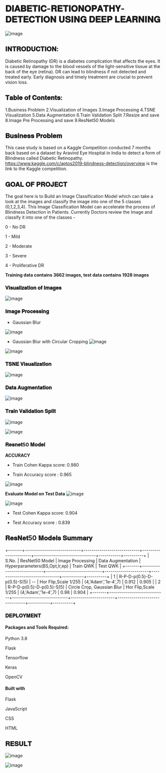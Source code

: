 # 𝐃𝐈𝐀𝐁𝐄𝐓𝐈𝐂-𝐑𝐄𝐓𝐈𝐎𝐍𝐎𝐏𝐀𝐓𝐇𝐘-𝐃𝐄𝐓𝐄𝐂𝐓𝐈𝐎𝐍 𝐔𝐒𝐈𝐍𝐆 𝐃𝐄𝐄𝐏 𝐋𝐄𝐀𝐑𝐍𝐈𝐍𝐆

![image](https://github.com/Tanwar-12/DIABETIC-RETIONOPATHY-DETECTION/assets/110081008/51eee781-d62f-4c80-8802-84a88b7fab43)

## 𝐈𝐍𝐓𝐑𝐎𝐃𝐔𝐂𝐓𝐈𝐎𝐍:
Diabetic Retinopathy (DR) is a diabetes complication that affects the eyes. It is caused by damage to the blood vessels of the light-sensitive tissue at the back of the eye (retina). DR can lead to blindness if not detected and treated early. Early diagnosis and timely treatment are crucial to prevent vision loss.

## 𝐓𝐚𝐛𝐥𝐞 𝐨𝐟 𝐂𝐨𝐧𝐭𝐞𝐧𝐭𝐬:

1.Business Problem
2.Visualization of Images
3.Image Processing
4.TSNE Visualization
5.Data Augmentation
6.Train Validation Split
7.Resize and save
8.Image Pre Processing and save
9.ResNet50 Models

## 𝐁𝐮𝐬𝐢𝐧𝐞𝐬𝐬 𝐏𝐫𝐨𝐛𝐥𝐞𝐦
This case study is based on a Kaggle Competition conducted 7 months back based on a dataset by Aravind Eye Hospital in India to detect a form of Blindness called Diabetic Retinopathy. https://www.kaggle.com/c/aptos2019-blindness-detection/overview is the link to the Kaggle competition.

## 𝐆𝐎𝐀𝐋 𝐎𝐅 𝐏𝐑𝐎𝐉𝐄𝐂𝐓
The goal here is to Build an Image Classification Model which can take a look at the images and classify the image into one of the 5 classes (0,1,2,3,4). This Image Classification Model can accelerate the process of Blindness Detection in Patients. Currently Doctors review the Image and classify it into one of the classes -

0 - No DR

1 - Mild

2 - Moderate

3 - Severe

4 - Proliferative DR

**Training data contains 3662 images, test data contains 1928 images**

###  𝐕𝐢𝐬𝐮𝐚𝐥𝐢𝐳𝐚𝐭𝐢𝐨𝐧 𝐨𝐟 𝐈𝐦𝐚𝐠𝐞𝐬
![image](https://github.com/Tanwar-12/DIABETIC-RETIONOPATHY-DETECTION/assets/110081008/eb78bd4d-a0f1-4579-808b-64331cfeaa1a)

### 𝐈𝐦𝐚𝐠𝐞 𝐏𝐫𝐨𝐜𝐞𝐬𝐬𝐢𝐧𝐠
* Gaussian Blur

![image](https://github.com/Tanwar-12/DIABETIC-RETIONOPATHY-DETECTION/assets/110081008/0ef6674a-2d19-482c-b79c-11422c7e24a0)

* Gaussian Blur with Circular Cropping
  ![image](https://github.com/Tanwar-12/DIABETIC-RETIONOPATHY-DETECTION/assets/110081008/2e97873f-ba1a-454a-adfa-fb90003fb691)

![image](https://github.com/Tanwar-12/DIABETIC-RETIONOPATHY-DETECTION/assets/110081008/bd275747-8dd1-4683-a38c-990e3562365d)

### 𝐓𝐒𝐍𝐄 𝐕𝐢𝐬𝐮𝐚𝐥𝐢𝐳𝐚𝐭𝐢𝐨𝐧
![image](https://github.com/Tanwar-12/DIABETIC-RETIONOPATHY-DETECTION/assets/110081008/1c3feac5-637c-495a-af29-763f396ec32c)

### 𝐃𝐚𝐭𝐚 𝐀𝐮𝐠𝐦𝐞𝐧𝐭𝐚𝐭𝐢𝐨𝐧
![image](https://github.com/Tanwar-12/DIABETIC-RETIONOPATHY-DETECTION/assets/110081008/900b4380-66b7-433a-989c-f9b4c5d5e89e)

### 𝐓𝐫𝐚𝐢𝐧 𝐕𝐚𝐥𝐢𝐝𝐚𝐭𝐢𝐨𝐧 𝐒𝐩𝐥𝐢𝐭
![image](https://github.com/Tanwar-12/DIABETIC-RETIONOPATHY-DETECTION/assets/110081008/52dc6ed8-2341-49c0-ace3-e7e91820a17e)

![image](https://github.com/Tanwar-12/DIABETIC-RETIONOPATHY-DETECTION/assets/110081008/31b2425d-11c0-458f-bac8-4185065d135f)

### 𝐑𝐞𝐬𝐧𝐞𝐭50 𝐌𝐨𝐝𝐞𝐥 
**ACCURACY**
* Train Cohen Kappa score: 0.980

* Train Accuracy score : 0.965

![image](https://github.com/Tanwar-12/DIABETIC-RETIONOPATHY-DETECTION/assets/110081008/3f631ad1-4b32-4e3d-a8f9-36a03f71f8b0)

**Evaluate Model on Test Data**
![image](https://github.com/Tanwar-12/DIABETIC-RETIONOPATHY-DETECTION/assets/110081008/8227e75f-e7cc-43b3-9137-2ef9ac0d1797)

![image](https://github.com/Tanwar-12/DIABETIC-RETIONOPATHY-DETECTION/assets/110081008/3e2372c7-a8a2-48b8-a526-44cd30c676b6)

* Test Cohen Kappa score: 0.904
  
* Test Accuracy score : 0.839

## 𝐑𝐞𝐬𝐍𝐞𝐭50 𝐌𝐨𝐝𝐞𝐥𝐬 𝐒𝐮𝐦𝐦𝐚𝐫𝐲
+-------+----------------------------+----------------------------+----------------------+-------------------------------+-----------+----------+
| S.No.  |       ResNet50 Model       |      Image Processing     |  Data Augmentation   | Hyperparameters(BS,Opt,lr,ep) | Train QWK | Test QWK |
+-------+----------------------------+----------------------------+----------------------+-------------------------------+-----------+----------+
|   1   | R-P-D-p(0.5)-D-p(0.5)-S(5) |             --             | Hor Flip,Scale 1/255 |      (4,'Adam','1e-4',7)      |   0.912   |  0.905   |
|   2   | R-P-D-p(0.5)-D-p(0.5)-S(5) | Circle Crop, Gaussian Blur | Hor Flip,Scale 1/255 |      (4,'Adam','1e-4',7)      |    0.98   |  0.904   |
+-------+----------------------------+----------------------------+----------------------+-------------------------------+-----------+----------+


### 𝐃𝐄𝐏𝐋𝐎𝐘𝐌𝐄𝐍𝐓
#### Packages and Tools Required:

Python 3.8

Flask

Tensorflow

Keras

OpenCV

#### Built with

Flask

JavaScript

CSS

HTML

## 𝐑𝐄𝐒𝐔𝐋𝐓

![image](https://github.com/Tanwar-12/DIABETIC-RETIONOPATHY-DETECTION/assets/110081008/9f3b3a18-7fd8-4f3e-ae4f-fdf5a362d311)

![image](https://github.com/Tanwar-12/DIABETIC-RETIONOPATHY-DETECTION/assets/110081008/0dd8b3d3-cace-4dc9-bc3b-f52a21a4b2b3)



